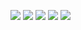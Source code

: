 ![](https://i.imgur.com/050f68o.png)
![](https://i.imgur.com/IojstPR.png)
![](https://i.imgur.com/q3nBlID.png)
![](https://i.imgur.com/Hj94eec.png)
![](https://i.imgur.com/LKbBRlS.png)

<!-- <iframe width="730" height="420" src="https://www.youtube.com/embed/bW-fIrqa-0w" title="YouTube video player" frameborder="0" allow="accelerometer; autoplay; clipboard-write; encrypted-media; gyroscope; picture-in-picture" allowfullscreen></iframe> -->

